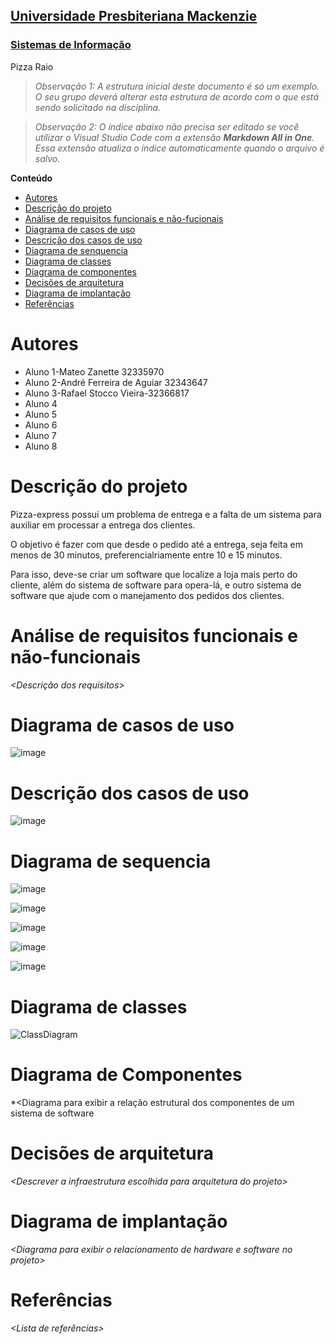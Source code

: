 <h2><a href= "https://www.mackenzie.br">Universidade Presbiteriana Mackenzie</a></h2>
<h3><a href= "https://www.mackenzie.br/graduacao/sao-paulo-higienopolis/sistemas-de-informacao">Sistemas de Informação</a></h3>


Pizza Raio


>*Observação 1: A estrutura inicial deste documento é só um exemplo. O seu grupo deverá alterar esta estrutura de acordo com o que está sendo solicitado na disciplina.*

>*Observação 2: O índice abaixo não precisa ser editado se você utilizar o Visual Studio Code com a extensão **Markdown All in One**. Essa extensão atualiza o índice automaticamente quando o arquivo é salvo.*

**Conteúdo**

- [Autores](#nome-alunos)
- [Descrição do projeto](#introdução-do-projeto)
- [Análise de requisitos funcionais e não-fucionais](#descrição-dos-requisitos)
- [Diagrama de casos de uso](#diagrama-de-comportamento-atores)
- [Descrição dos casos de uso](#descrição-das-funcões)
- [Diagrama de senquencia](#diagrama-de-ordem-interações)
- [Diagrama de classes](#diagrama-orientado-objetos)
- [Diagrama de componentes](#diagrama-estrutura-componente)
- [Decisões de arquitetura](#decisões-de-arquitetura)
- [Diagrama de implantação](#diagrama-de-hardware-software)
- [Referências](#referências)


# Autores

* Aluno 1-Mateo Zanette 32335970
* Aluno 2-André Ferreira de Aguiar 32343647
* Aluno 3-Rafael Stocco Vieira-32366817
* Aluno 4
* Aluno 5
* Aluno 6
* Aluno 7
* Aluno 8


# Descrição do projeto

Pizza-express possui um problema de entrega e a falta de um sistema para auxiliar em processar a entrega dos clientes.

O objetivo é fazer com que desde o pedido até a entrega, seja feita em menos de 30 minutos, preferencialriamente entre 10 e 15 minutos. 

Para isso, deve-se criar um software que localize a loja mais perto do cliente, além do sistema de software para opera-lá, e outro sistema de software que ajude com o manejamento dos pedidos dos clientes.

# Análise de requisitos funcionais e não-funcionais
*&lt;Descrição dos requisitos&gt;*

# Diagrama de casos de uso

![image](https://github.com/LimitForm1/ProjetoUML/assets/126169000/d8479def-91e1-4f1f-84cd-613aa868e7d0)


# Descrição dos casos de uso


![image](https://github.com/LimitForm1/ProjetoUML/assets/126169000/e709eca7-e65e-4ca5-b595-d26ed7b13fc9)



# Diagrama de sequencia

![image](https://github.com/LimitForm1/ProjetoUML/assets/142834699/911f4f57-69be-4182-aad9-aafc06025830)

![image](https://github.com/LimitForm1/ProjetoUML/assets/142834699/326fd8d0-3ada-47aa-ba5e-21aef877a8c3)

![image](https://github.com/LimitForm1/ProjetoUML/assets/142834699/6da5b53c-3b25-4690-ad26-37aa97e30c9f)

![image](https://github.com/LimitForm1/ProjetoUML/assets/142834699/5aa34cd0-ad31-4525-8bdc-60ac0f98efcb)

![image](https://github.com/LimitForm1/ProjetoUML/assets/142834699/4a729c4a-b8da-45f7-bcb6-d0f6c6768878)

# Diagrama de classes

![ClassDiagram](https://github.com/LimitForm1/ProjetoES/assets/126169000/735db160-61b2-4b09-a566-ec6ee93bb52f)


# Diagrama de Componentes

*&lt;Diagrama para exibir a relação estrutural dos componentes de um sistema de software

# Decisões de arquitetura

*&lt;Descrever a infraestrutura escolhida para arquitetura do projeto&gt;*

# Diagrama de implantação

*&lt;Diagrama para exibir o relacionamento de hardware e software no projeto&gt;*

# Referências

*&lt;Lista de referências&gt;*
